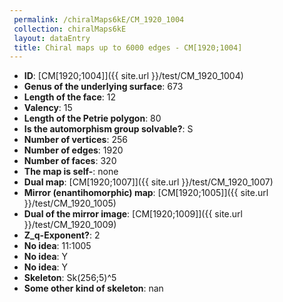 ```yaml
--- 
 permalink: /chiralMaps6kE/CM_1920_1004 
 collection: chiralMaps6kE
 layout: dataEntry
 title: Chiral maps up to 6000 edges - CM[1920;1004]
---
```


- **ID**: [CM[1920;1004]]({{ site.url }}/test/CM_1920_1004)
- **Genus of the underlying surface**: 673
- **Length of the face**: 12
- **Valency**: 15
- **Length of the Petrie polygon**: 80
- **Is the automorphism group solvable?**: S
- **Number of vertices**: 256
- **Number of edges**: 1920
- **Number of faces**: 320
- **The map is self-**: none
- **Dual map**: [CM[1920;1007]]({{ site.url }}/test/CM_1920_1007)
- **Mirror (enantihomorphic) map**: [CM[1920;1005]]({{ site.url }}/test/CM_1920_1005)
- **Dual of the mirror image**: [CM[1920;1009]]({{ site.url }}/test/CM_1920_1009)
- **Z_q-Exponent?**: 2
- **No idea**:  11:1005
- **No idea**: Y
- **No idea**: Y
- **Skeleton**: Sk(256;5)^5
- **Some other kind of skeleton**: nan
